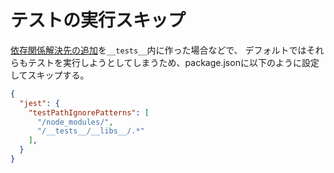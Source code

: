 # テストの実行スキップ

[依存関係解決先の追加](additional-libs.md)を`__tests__`内に作った場合などで、
デフォルトではそれらもテストを実行しようとしてしまうため、package.jsonに以下のように設定してスキップする。
```json
{
  "jest": {
    "testPathIgnorePatterns": [
      "/node_modules/",
      "/__tests__/__libs__/.*"
    ],
  }
}
```
